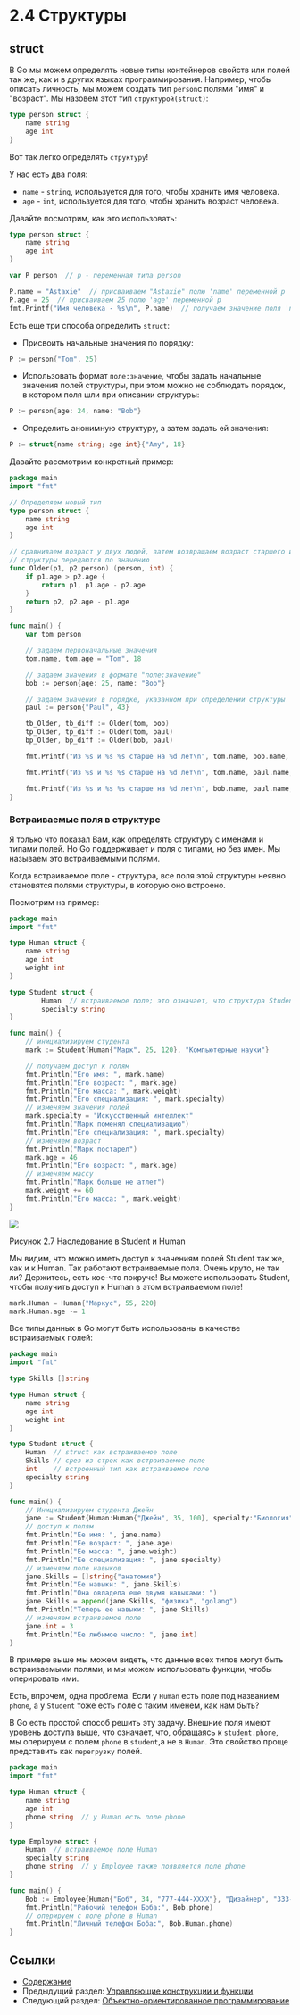 # 2.4 Структуры

## struct

В Go мы можем определять новые типы контейнеров свойств или полей так же, как и в других языках программирования. Например, чтобы описать личность, мы можем создать тип `person`с полями "имя" и "возраст". Мы назовем этот тип `структурой(struct)`:
```Go
type person struct {
    name string
    age int
}
``` 
Вот так легко определять `структуру`!

У нас есть два поля:

- `name` - `string`, используется для того, чтобы хранить имя человека.
- `age` - `int`, используется для того, чтобы хранить возраст человека.

Давайте посмотрим, как это использовать:
```Go
type person struct {
    name string
    age int
}

var P person  // p - переменная типа person

P.name = "Astaxie"  // присваиваем "Astaxie" полю 'name' переменной p
P.age = 25  // присваиваем 25 полю 'age' переменной p
fmt.Printf("Имя человека - %s\n", P.name)  // получаем значение поля 'name' переменной p
``` 
Есть еще три способа определить `struct`:

- Присвоить начальные значения по порядку:
```Go
P := person{"Tom", 25}
``` 
- Использовать формат `поле:значение`, чтобы задать начальные значения полей структуры, при этом можно не соблюдать порядок, в котором поля шли при описании структуры:
```Go
P := person{age: 24, name: "Bob"}
``` 
- Определить анонимную структуру, а затем задать ей значения:
```Go
P := struct{name string; age int}{"Amy", 18}
```		
Давайте рассмотрим конкретный пример:
```Go
package main
import "fmt"

// Определяем новый тип
type person struct {
    name string
    age int
}

// сравниваем возраст у двух людей, затем возвращаем возраст старшего из них и разницу в возрасте.
// структуры передаются по значению
func Older(p1, p2 person) (person, int) {
    if p1.age > p2.age {  
        return p1, p1.age - p2.age
    }
    return p2, p2.age - p1.age
}

func main() {
    var tom person

    // задаем первоначальные значения
    tom.name, tom.age = "Tom", 18

    // задаем значения в формате "поле:значение"
    bob := person{age: 25, name: "Bob"}

    // задаем значения в порядке, указанном при определении структуры
    paul := person{"Paul", 43}

    tb_Older, tb_diff := Older(tom, bob)
    tp_Older, tp_diff := Older(tom, paul)
    bp_Older, bp_diff := Older(bob, paul)

    fmt.Printf("Из %s и %s %s старше на %d лет\n", tom.name, bob.name, tb_Older.name, tb_diff)

    fmt.Printf("Из %s и %s %s старше на %d лет\n", tom.name, paul.name, tp_Older.name, tp_diff)

    fmt.Printf("Из %s и %s %s старше на %d лет\n", bob.name, paul.name, bp_Older.name, bp_diff)
}
```	
### Встраиваемые поля в структуре

Я только что показал Вам, как определять структуру с именами и типами полей. Но Go поддерживает и поля с типами, но без имен. Мы называем это встраиваемыми полями.

Когда встраиваемое поле - структура, все поля этой структуры неявно становятся полями структуры, в которую оно встроено.

Посмотрим на пример:
```Go
package main
import "fmt"

type Human struct {
    name string
    age int
    weight int
}

type Student struct {
    	Human  // встраиваемое поле; это означает, что структура Student включает в себя все поля структуры Human.
    	specialty string
}

func main() {
    // инициализируем студента
    mark := Student{Human{"Марк", 25, 120}, "Компьютерные науки"}

    // получаем доступ к полям
    fmt.Println("Его имя: ", mark.name)
    fmt.Println("Его возраст: ", mark.age)
    fmt.Println("Его масса: ", mark.weight)
    fmt.Println("Его специализация: ", mark.specialty)
    // изменяем значения полей
    mark.specialty = "Искусственный интеллект"
    fmt.Println("Марк поменял специализацию")
    fmt.Println("Его специализация: ", mark.specialty)
    // изменяем возраст
    fmt.Println("Марк постарел")
    mark.age = 46
    fmt.Println("Его возраст: ", mark.age)
    // изменяем массу
    fmt.Println("Марк больше не атлет")
    mark.weight += 60
    fmt.Println("Его масса: ", mark.weight)
}
```	
![](images/2.4.student_struct.png?raw=true)

Рисунок 2.7 Наследование в Student и Human

Мы видим, что можно иметь доступ к значениям полей Student так же, как и к Human. Так работают встраиваемые поля. Очень круто, не так ли? Держитесь, есть кое-что покруче! Вы можете использовать Student, чтобы получить доступ к Human в этом встраиваемом поле!
```Go
mark.Human = Human{"Маркус", 55, 220}
mark.Human.age -= 1
```	
Все типы данных в Go могут быть использованы в качестве встраиваемых полей:
```Go
package main
import "fmt"

type Skills []string

type Human struct {
    name string
    age int
    weight int
}

type Student struct {
    Human  // struct как встраиваемое поле
    Skills // срез из строк как встраиваемое поле 
    int    // встроенный тип как встраиваемое поле
    specialty string
}

func main() {
    // Инициализируем студента Джейн
    jane := Student{Human:Human{"Джейн", 35, 100}, specialty:"Биология"}
    // доступ к полям
    fmt.Println("Ее имя: ", jane.name)
    fmt.Println("Ее возраст: ", jane.age)
    fmt.Println("Ее масса: ", jane.weight)
    fmt.Println("Ее специализация: ", jane.specialty)
    // изменяем поле навыков
    jane.Skills = []string{"анатомия"}
    fmt.Println("Ее навыки: ", jane.Skills)
    fmt.Println("Она овладела еще двумя навыками: ")
    jane.Skills = append(jane.Skills, "физика", "golang")
    fmt.Println("Теперь ее навыки: ", jane.Skills)
    // изменяем встраиваемое поле
    jane.int = 3
    fmt.Println("Ее любимое число: ", jane.int)
}
```	
В примере выше мы можем видеть, что данные всех типов могут быть встраиваемыми полями, и мы можем использовать функции, чтобы оперировать ими.

Есть, впрочем, одна проблема. Если у `Human` есть поле под названием `phone`, а у `Student` тоже есть поле с таким именем, как нам быть?

В Go есть простой способ решить эту задачу. Внешние поля имеют уровень доступа выше, что означает, что, обращаясь к `student.phone`, мы оперируем с полем `phone` в `student`,а не в `Human`. Это свойство проще представить как `перегрузку` полей.
```Go
package main
import "fmt"

type Human struct {
    name string
    age int
    phone string  // у Human есть поле phone
}

type Employee struct {
    Human  // встраиваемое поле Human
    specialty string
    phone string  // у Employee также появляется поле phone
}

func main() {
    Bob := Employee{Human{"Боб", 34, "777-444-XXXX"}, "Дизайнер", "333-222"}
    fmt.Println("Рабочий телефон Боба:", Bob.phone)
    // оперируем с поле phone в Human
    fmt.Println("Личный телефон Боба:", Bob.Human.phone)
}
```	
## Ссылки

- [Содержание](preface.md)
- Предыдущий раздел: [Управляющие конструкции и функции](02.3.md)
- Следующий раздел: [Объектно-ориентированное программирование](02.5.md)
